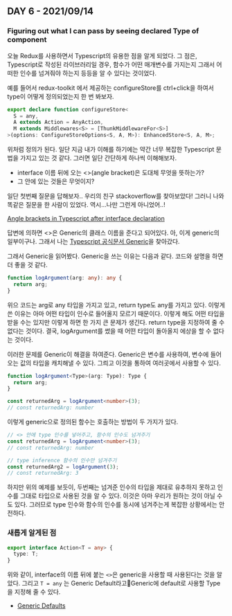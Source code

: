 ## DAY 6 - 2021/09/14

### Figuring out what I can pass by seeing declared Type of component

오늘 Redux를 사용하면서 Typescript의 유용한 점을 알게 되었다. 그 점은, Typescript로 작성된 라이브러리일 경우, 함수가 어떤 매개변수를 가지는지 그래서 어떠한 인수를 넘겨줘야 하는지 등등을 알 수 있다는 것이었다.

예를 들어서 redux-toolkit 에서 제공하는 configureStore를 ctrl+click을 하여서 type이 어떻게 정의되었는지 한 번 봐보자.

```typescript
export declare function configureStore<
  S = any,
  A extends Action = AnyAction,
  M extends Middlewares<S> = [ThunkMiddlewareFor<S>]
>(options: ConfigureStoreOptions<S, A, M>): EnhancedStore<S, A, M>;
```

위처럼 정의가 된다. 일단 지금 내가 이해를 하기에는 약간 너무 복잡한 Typescript 문법을 가지고 있는 것 같다. 그러면 일단 간단하게 하나씩 이해해보자.

- interface 이름 뒤에 오는 <>(angle bracket)은 도대체 무엇을 뜻하는가?
- 그 안에 있는 것들은 무엇이지?

일단 첫번째 질문을 답해보자..
우리의 친구 stackoverflow를 찾아보았다! 그러니 나와 똑같은 질문을 한 사람이 있었다. 역시...나만 그런게 아니었어..!

[Angle brackets in Typescript after interface declaration](https://stackoverflow.com/questions/40342758/angle-brackets-in-typescript-after-interface-declaration)

답변에 의하면 <>은 Generic의 클래스 이름을 준다고 되어있다. 아, 이게 generic의 일부이구나. 그래서 나는 [Typescript 공식문서 Generic](https://www.typescriptlang.org/docs/handbook/2/generics.html#working-with-generic-type-variables)을 찾아갔다.

그래서 Generic을 읽어봤다. Generic을 쓰는 이유는 다음과 같다. 코드와 설명을 하면 더 좋을 것 같다.

```typescript
function logArgument(arg: any): any {
  return arg;
}
```

위으 코드는 arg로 any 타입을 가지고 있고, return type도 any를 가지고 있다. 이렇게 쓴 이유는 아마 어떤 타입이 인수로 들어올지 모르기 때문이다. 이렇게 해도 어떤 타입을 받을 수는 있지만 이렇게 하면 한 가지 큰 문제가 생긴다. return type을 지정하여 줄 수 없다는 것이다. 결국, logArgument를 썼을 때 어떤 타입이 돌아올지 에상을 할 수 없다는 것이다.

이러한 문제를 Generic이 해결을 하여준다. Generic은 변수를 사용하여, 변수에 들어오는 값의 타입을 캐치해낼 수 있다. 그릐고 이것을 통하여 여러곳에서 사용할 수 있다.

```typescript
function logArgument<Type>(arg: Type): Type {
  return arg;
}

const returnedArg = logArgument<number>(3);
// const returnedArg: number
```

이렇게 generic으로 정의된 함수는 호출하는 방법이 두 가지가 있다.

```typescript
// <> 안에 type 인수를 넣어주고, 함수의 인수도 넘겨주기
const returnedArg = logArgument<number>(3);
// const returnedArg: number

// type inference 함수의 인수만 넘겨주기
const returnedArg2 = logArgument(3);
// const returnedArg: 3
```

하지만 위의 예제를 보듯이, 두번째는 넘겨준 인수의 타입을 제대로 유추하지 못하고 인수를
그대로 타입으로 사용된 것을 알 수 있다. 이것은 아마 우리가 원하는 것이 아닐 수도 있다. 그러므로 type 인수와 함수의 인수를 동시에 넘겨주는게 복잡한 상황에서는 안전하다.

### 새롭게 알게된 점

```typescript
export interface Action<T = any> {
  type: T;
}
```

위와 같이, interface의 이름 뒤에 붙는 `<>`은 generic을 사용할 때 사용된다는 것을 알았다. 그리고 `T = any` 는 Generic Default라고Generic에 default로 사용할 Type을 지정해 줄 수 있다.

- [Generic Defaults](https://github.com/Microsoft/TypeScript/pull/13487)
